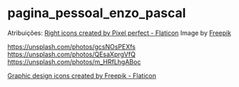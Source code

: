# pagina_pessoal_enzo_pascal

Atribuições: 
<a href="https://www.flaticon.com/free-icons/right" title="right icons">Right icons created by Pixel perfect - Flaticon</a>
Image by 
<a href="https://www.freepik.com/free-vector/code-logo-template-gradient-design_11817427.htm#query=dev%20logo&position=10&from_view=search">Freepik</a>

https://unsplash.com/photos/gcsNOsPEXfs
https://unsplash.com/photos/QEsaXprgVfQ
https://unsplash.com/photos/m_HRfLhgABoc

<a href="https://www.flaticon.com/free-icons/graphic-design" title="graphic design icons">Graphic design icons created by Freepik - Flaticon</a>